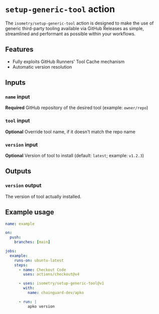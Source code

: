 # `setup-generic-tool` action

The `isometry/setup-generic-tool` action is designed to make the use of generic third-party tooling available via GitHub Releases as simple, streamlined and performant as possible within your workflows.

## Features

* Fully exploits GitHub Runners' Tool Cache mechanism
* Automatic version resolution

## Inputs

### `name` input

**Required** GitHub repository of the desired tool (example: `owner/repo`)

### `tool` input

**Optional** Override tool name, if it doesn't match the repo name

### `version` input

**Optional** Version of tool to install (default: `latest`; example: `v1.2.3`)

## Outputs

### `version` output

The version of tool actually installed.

## Example usage

```yaml
name: example

on:
  push:
    branches: [main]

jobs:
  example:
    runs-on: ubuntu-latest
    steps:
      - name: Checkout Code
        uses: actions/checkout@v4

      - uses: isometry/setup-generic-tool@v1
        with:
          name: chainguard-dev/apko

      - run: |
          apko version
```
